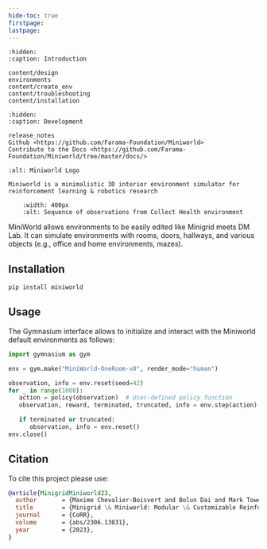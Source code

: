 ```yaml
---
hide-toc: true
firstpage:
lastpage:
---
```


```{toctree}
:hidden:
:caption: Introduction

content/design
environments
content/create_env
content/troubleshooting
content/installation
```

```{toctree}
:hidden:
:caption: Development

release_notes
Github <https://github.com/Farama-Foundation/Miniworld>
Contribute to the Docs <https://github.com/Farama-Foundation/Miniworld/tree/master/docs/>
```

```{project-logo} _static/img/miniworld-text.png
:alt: Miniworld Logo
```

```{project-heading}
Miniworld is a minimalistic 3D interior environment simulator for reinforcement learning & robotics research
```

```{figure} _static/img/miniworld_homepage.gif
    :width: 400px
    :alt: Sequence of observations from Collect Health environment
```

MiniWorld allows environments to be easily edited like Minigrid meets DM Lab. It can simulate environments with rooms, doors, hallways, and various objects (e.g., office and home environments, mazes).

## Installation

```python
pip install miniworld
```

## Usage

The Gymnasium interface allows to initialize and interact with the Miniworld default environments as follows:

```python
import gymnasium as gym

env = gym.make("MiniWorld-OneRoom-v0", render_mode="human")

observation, info = env.reset(seed=42)
for _ in range(1000):
   action = policy(observation)  # User-defined policy function
   observation, reward, terminated, truncated, info = env.step(action)

   if terminated or truncated:
      observation, info = env.reset()
env.close()
```

## Citation

To cite this project please use:

```bibtex
@article{MinigridMiniworld23,
  author       = {Maxime Chevalier-Boisvert and Bolun Dai and Mark Towers and Rodrigo de Lazcano and Lucas Willems and Salem Lahlou and Suman Pal and Pablo Samuel Castro and Jordan Terry},
  title        = {Minigrid \& Miniworld: Modular \& Customizable Reinforcement Learning Environments for Goal-Oriented Tasks},
  journal      = {CoRR},
  volume       = {abs/2306.13831},
  year         = {2023},
}
```

